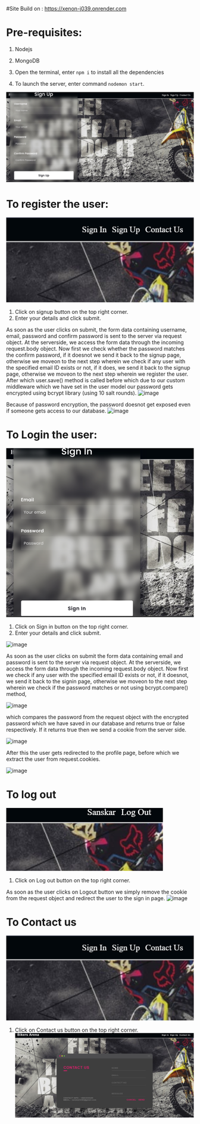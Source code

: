 
#Site Build on : https://xenon-j039.onrender.com
# Pre-requisites:
1) Nodejs
2) MongoDB



1) Open the terminal, enter `npm i` to install all the dependencies
2) To launch the server, enter command `nodemon start`.

![image](https://github.com/Sansaurav/Xenon_techical_task/blob/main/ss.jpg)

# To register the user:
![image](https://github.com/Sansaurav/Xenon_techical_task/blob/main/dashboard.png)

1) Click on signup button on the top right corner.
2) Enter your details and click submit.


As soon as the user clicks on submit, the form data containing username, email, password and confirm password is sent to the server via request object. 
At the serverside, we access the form data through the incoming request.body object.
Now first we check whether the password matches the confirm password, if it doesnot we send it back to the signup page, otherwise we moveon to the next step wherein we check if any user with the specified email ID exists or not, if it does, we send it back to the signup page, otherwise we moveon to the next step wherein we register the user. After which user.save() method is called before which due to our custom middleware which we have set in the user model our password gets encrypted using bcrypt library (using 10 salt rounds).
![image](https://user-images.githubusercontent.com/68241382/191223899-3e12ec78-6985-4717-ab11-4613ccff78e3.png)

Because of password encryption, the password doesnot get exposed even if someone gets access to our database.
![image](https://user-images.githubusercontent.com/68241382/191224074-1766617a-3133-4557-bb11-f40503b25f89.png)


# To Login the user:
![image](https://github.com/Sansaurav/Xenon_techical_task/blob/main/si.png)

1) Click on Sign in button on the top right corner.
2) Enter your details and click submit.

![image](https://user-images.githubusercontent.com/68241382/191224244-0fabc694-ae35-4397-a091-d751b44ce5dd.png)

As soon as the user clicks on submit the form data containing email and password is sent to the server via request object. 
At the serverside, we access the form data through the incoming request.body object.
Now first we check if any user with the specified email ID exists or not, if it doesnot, we send it back to the signin page, otherwise we moveon to the next step wherein we check if the password matches or not using bcrypt.compare() method,

![image](https://user-images.githubusercontent.com/68241382/191224409-a03148fa-a4d4-4744-aefa-39bb0c3b6009.png)

which compares the password from the request object with the encrypted password which we have saved in our database and returns true or false respectively. If it returns true then we send a cookie from the server side.

![image](https://user-images.githubusercontent.com/68241382/191224536-3aaa0279-3cda-42cc-b9d6-810f18a2905f.png)

After this the user gets redirected to the profile page, before which we extract the user from request.cookies.

![image](https://user-images.githubusercontent.com/68241382/191224762-54a646f8-b7d7-4a37-8b8b-bbcadeb018d0.png)


# To log out
![image](https://github.com/Sansaurav/Xenon_techical_task/blob/main/logout.png)

1) Click on Log out button on the top right corner.


As soon as the user clicks on Logout button we simply remove the cookie from the request object and redirect the user to the sign in page.
![image](https://user-images.githubusercontent.com/68241382/191224870-2aa721d8-730b-408a-9d9a-4aa39382e830.png)

# To Contact us
![image](https://github.com/Sansaurav/Xenon_techical_task/blob/main/dashboard.png)

1) Click on Contact us button on the top right corner.
![image](https://github.com/Sansaurav/Xenon_techical_task/blob/main/contact.png)

